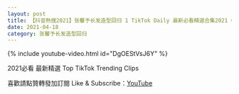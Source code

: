 ```yaml
---
layout: post
title: 【抖音熱搜2021】张馨予长发造型回归 1 TikTok Daily 最新必看精選合集2021 04 18
date: 2021-04-18
category: 张馨予长发造型回归
---
```


{% include youtube-video.html id="DgOEStVsJ6Y" %}

2021必看 最新精選 Top TikTok Trending Clips

喜歡請點贊轉發加訂閱 Like & Subscribe：[YouTube](https://www.youtube.com/channel/UCAoR7VcanIPd04uEq_GIylA/videos)


